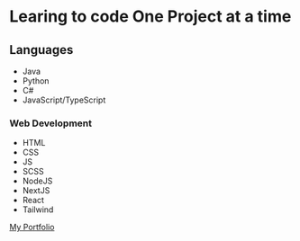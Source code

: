 # Learing to code One Project at a time

## Languages
- Java
- Python
- C#
- JavaScript/TypeScript

### Web Development
- HTML
- CSS
- JS
- SCSS
- NodeJS
- NextJS
- React
- Tailwind

[My Portfolio](https://github.com/DiabGarren/)
